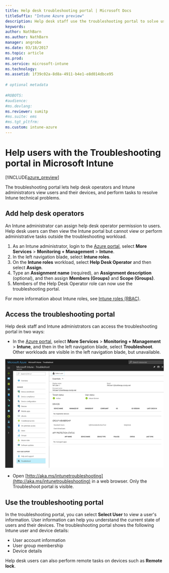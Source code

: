 ```yaml
---
title: Help desk troubleshooting portal | Microsoft Docs
titleSuffix: "Intune Azure preview"
description: Help desk staff use the troubleshooting portal to solve users' technical problems  
keywords:
author: NathBarn
ms.author: NathBarn
manager: angrobe
ms.date: 03/18/2017
ms.topic: article
ms.prod:
ms.service: microsoft-intune
ms.technology:
ms.assetid: 1f39c02a-8d8a-4911-b4e1-e8d014dbce95

# optional metadata

#ROBOTS:
#audience:
#ms.devlang:
ms.reviewer: sumitp
#ms.suite: ems
#ms.tgt_pltfrm:
ms.custom: intune-azure
---
```

# Help users with the Troubleshooting portal in Microsoft Intune

[!INCLUDE[azure_preview](./includes/azure_preview.md)]

The troubleshooting portal lets help desk operators and Intune administrators view users and their devices, and perform tasks to resolve Intune technical problems.

## Add help desk operators
An Intune administrator can assign help desk operator permission to users. Help desk users can then view the Intune portal but cannot view or perform administrative tasks outside the troubleshooting workload.

1. As an Intune administrator, login to the [Azure portal](https:portal.azure.com), select **More Services** > **Monitoring + Management** > **Intune**.
2. In the left navigation blade, select **Intune roles**.
3. On the **Intune roles** workload, select **Help Desk Operator** and then select **Assign**.
4. Type an **Assignment name** (required), an **Assignment description** (optional), and then assign **Members (Groups)** and **Scope (Groups)**.
5. Members of the Help Desk Operator role can now use the troubleshooting portal.

For more information about Intune roles, see [Intune roles (RBAC)](role-based-access-control.md).

## Access the troubleshooting portal

Help desk staff and Intune administrators can access the troubleshooting portal in two ways:
- In the [Azure portal](https://portal.azure.com), select **More Services** > **Monitoring + Management** > **Intune**, and then in the left navigation blade, select **Troubleshoot**. Other workloads are visible in the left navigation blade, but unavailable.

![Screenshot of the Intune Troubleshoot workload with Select User link](media/help-desk-user.png)
- Open [http://aka.ms/intunetroubleshooting](http://aka.ms/intunetroubleshooting) in a web browser. Only the Troubleshoot portal is visible.

## Use the troubleshooting portal

In the troubleshooting portal, you can select **Select User** to view a user's information. User information can help you understand the current state of users and their devices. The troubleshooting portal shows the following Intune user and device details:
- User account information
- User group membership
- Device details

Help desk users can also perform remote tasks on devices such as **Remote lock**.

